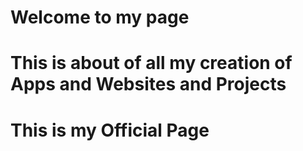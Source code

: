 # Welcome to my page 
# This is about of all my creation of Apps and Websites and Projects
# This is my Official Page 
